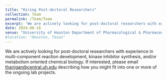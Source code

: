 ```yaml
---
title: "Hiring Post-doctoral Researchers"
collection: Team
permalink: /Team/Team
excerpt: 'We are actively looking for post-doctoral researchers with experience in multi-component reaction development, kinase inhibitor synthesis, and/or metabolism oriented chemical biology. If interested, please email thanigan@central.uh.edu describing how you might fit into one or more of the ongoing lab projects.'
date: 2024-08-16
venue: "University of Houston Department of Pharmacological & Pharmaceutical Sciences"
#location: "Houston, Texas"
---
```


We are actively looking for post-doctoral researchers with experience in multi-component reaction development, kinase inhibitor synthesis, and/or metabolism oriented chemical biology. If interested, please email thanigan@central.uh.edu describing how you might fit into one or more of the ongoing lab projects.
